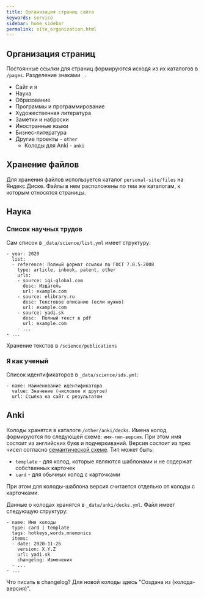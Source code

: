 ```yaml
---
title: Организация страниц сайта
keywords: service
sidebar: home_sidebar
permalink: site_organization.html
---
```


## Организация страниц

Постоянные ссылки для страниц формируются исходя из их каталогов в
`/pages`.  Разделение знаками `_`.

- Сайт и я
- Наука
- Образование
- Программы и программирование
- Художественная литература
- Заметки и наброски
- Иностранные языки
- Бизнес-литература
- Другие проекты - `other`
  - Колоды для Anki - `anki`

## Хранение файлов

Для хранения файлов используется каталог `personal-site/files` на
Яндекс.Диске.  Файлы в нем расположены по тем же каталогам, к которым
относятся страницы.

## Наука

### Список научных трудов

Сам список в `_data/science/list.yml` имеет структуру:
```
- year: 2020
  list:
  - reference: Полный формат ссылки по ГОСТ 7.0.5-2008
    type: article, inbook, patent, other
    urls:
    - source: igi-global.com
      desc: Издатель
      url: example.com
    - source: elibrary.ru
      desc: Текстовое описание (если нужно)
      url: example.com
    - source: yadi.sk
      desc:  Полный текст в pdf
      url: example.com
    - ...
- ...
```

Хранение текстов в `/science/publications`

### Я как ученый

Список идентификаторов в `_data/science/ids.yml`:
```
- name: Наименование идентификатора
  value: Значение (числовое и другое)
  url: Ссылка на сайт с результатом
```

## Anki

Колоды хранятся в каталоге `/other/anki/decks`.  Имена колод
формируются по следующей схеме: `имя-тип-версия`.  При этом имя
состоит из английских букв и подчеркиваний.  Версия состоит из трех
чисел согласно [семантической схеме](https://semver.org/lang/ru/).
Тип может быть:
- `template` - для колод, которые являются шаблонами и не содержат
  собственных карточек
- `card` - для обычных колод с карточками

При этом для колоды-шаблона версия считается отдельно от колоды с
карточками.

Данные о колодах хранятся в `_data/anki/decks.yml`.  Файл имеет
следующую структуру:

```
- name: Имя колоды
  type: card | template
  tags: hotkeys,words,mnemonics
  items:
  - date: 2020-11-26
    version: X.Y.Z
    url: yadi.sk
    changelog: Изменения
  - ...
- ...
```

Что писать в changelog?  Для новой колоды здесь "Создана из
(колода-версия)".
